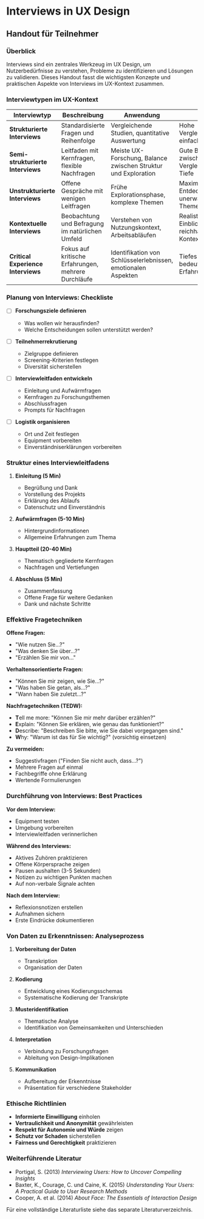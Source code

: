 # Interviews in UX Design
## Handout für Teilnehmer

### Überblick

Interviews sind ein zentrales Werkzeug im UX Design, um Nutzerbedürfnisse zu verstehen, Probleme zu identifizieren und Lösungen zu validieren. Dieses Handout fasst die wichtigsten Konzepte und praktischen Aspekte von Interviews im UX-Kontext zusammen.

### Interviewtypen im UX-Kontext

| Interviewtyp | Beschreibung | Anwendung | Vorteile | Nachteile |
|--------------|--------------|-----------|----------|-----------|
| **Strukturierte Interviews** | Standardisierte Fragen und Reihenfolge | Vergleichende Studien, quantitative Auswertung | Hohe Vergleichbarkeit, einfache Auswertung | Geringe Flexibilität, weniger Tiefe |
| **Semi-strukturierte Interviews** | Leitfaden mit Kernfragen, flexible Nachfragen | Meiste UX-Forschung, Balance zwischen Struktur und Exploration | Gute Balance zwischen Vergleichbarkeit und Tiefe | Höhere Anforderungen an Interviewer |
| **Unstrukturierte Interviews** | Offene Gespräche mit wenigen Leitfragen | Frühe Explorationsphase, komplexe Themen | Maximale Tiefe, Entdeckung unerwarteter Themen | Schwierige Auswertung, hohe Anforderungen |
| **Kontextuelle Interviews** | Beobachtung und Befragung im natürlichen Umfeld | Verstehen von Nutzungskontext, Arbeitsabläufen | Realistische Einblicke, reichhaltige Kontextinformationen | Zeitaufwändig, logistisch anspruchsvoll |
| **Critical Experience Interviews** | Fokus auf kritische Erfahrungen, mehrere Durchläufe | Identifikation von Schlüsselerlebnissen, emotionalen Aspekten | Tiefes Verständnis bedeutsamer Erfahrungen | Zeitintensiv, erfordert spezielle Schulung |

### Planung von Interviews: Checkliste

- [ ] **Forschungsziele definieren**
  - Was wollen wir herausfinden?
  - Welche Entscheidungen sollen unterstützt werden?

- [ ] **Teilnehmerrekrutierung**
  - Zielgruppe definieren
  - Screening-Kriterien festlegen
  - Diversität sicherstellen

- [ ] **Interviewleitfaden entwickeln**
  - Einleitung und Aufwärmfragen
  - Kernfragen zu Forschungsthemen
  - Abschlussfragen
  - Prompts für Nachfragen

- [ ] **Logistik organisieren**
  - Ort und Zeit festlegen
  - Equipment vorbereiten
  - Einverständniserklärungen vorbereiten

### Struktur eines Interviewleitfadens

1. **Einleitung (5 Min)**
   - Begrüßung und Dank
   - Vorstellung des Projekts
   - Erklärung des Ablaufs
   - Datenschutz und Einverständnis

2. **Aufwärmfragen (5-10 Min)**
   - Hintergrundinformationen
   - Allgemeine Erfahrungen zum Thema

3. **Hauptteil (20-40 Min)**
   - Thematisch gegliederte Kernfragen
   - Nachfragen und Vertiefungen

4. **Abschluss (5 Min)**
   - Zusammenfassung
   - Offene Frage für weitere Gedanken
   - Dank und nächste Schritte

### Effektive Fragetechniken

**Offene Fragen:**
- "Wie nutzen Sie...?"
- "Was denken Sie über...?"
- "Erzählen Sie mir von..."

**Verhaltensorientierte Fragen:**
- "Können Sie mir zeigen, wie Sie...?"
- "Was haben Sie getan, als...?"
- "Wann haben Sie zuletzt...?"

**Nachfragetechniken (TEDW):**
- **T**ell me more: "Können Sie mir mehr darüber erzählen?"
- **E**xplain: "Können Sie erklären, wie genau das funktioniert?"
- **D**escribe: "Beschreiben Sie bitte, wie Sie dabei vorgegangen sind."
- **W**hy: "Warum ist das für Sie wichtig?" (vorsichtig einsetzen)

**Zu vermeiden:**
- Suggestivfragen ("Finden Sie nicht auch, dass...?")
- Mehrere Fragen auf einmal
- Fachbegriffe ohne Erklärung
- Wertende Formulierungen

### Durchführung von Interviews: Best Practices

**Vor dem Interview:**
- Equipment testen
- Umgebung vorbereiten
- Interviewleitfaden verinnerlichen

**Während des Interviews:**
- Aktives Zuhören praktizieren
- Offene Körpersprache zeigen
- Pausen aushalten (3-5 Sekunden)
- Notizen zu wichtigen Punkten machen
- Auf non-verbale Signale achten

**Nach dem Interview:**
- Reflexionsnotizen erstellen
- Aufnahmen sichern
- Erste Eindrücke dokumentieren

### Von Daten zu Erkenntnissen: Analyseprozess

1. **Vorbereitung der Daten**
   - Transkription
   - Organisation der Daten

2. **Kodierung**
   - Entwicklung eines Kodierungsschemas
   - Systematische Kodierung der Transkripte

3. **Musteridentifikation**
   - Thematische Analyse
   - Identifikation von Gemeinsamkeiten und Unterschieden

4. **Interpretation**
   - Verbindung zu Forschungsfragen
   - Ableitung von Design-Implikationen

5. **Kommunikation**
   - Aufbereitung der Erkenntnisse
   - Präsentation für verschiedene Stakeholder

### Ethische Richtlinien

- **Informierte Einwilligung** einholen
- **Vertraulichkeit und Anonymität** gewährleisten
- **Respekt für Autonomie und Würde** zeigen
- **Schutz vor Schaden** sicherstellen
- **Fairness und Gerechtigkeit** praktizieren

### Weiterführende Literatur

- Portigal, S. (2013) *Interviewing Users: How to Uncover Compelling Insights*
- Baxter, K., Courage, C. und Caine, K. (2015) *Understanding Your Users: A Practical Guide to User Research Methods*
- Cooper, A. et al. (2014) *About Face: The Essentials of Interaction Design*

Für eine vollständige Literaturliste siehe das separate Literaturverzeichnis.
